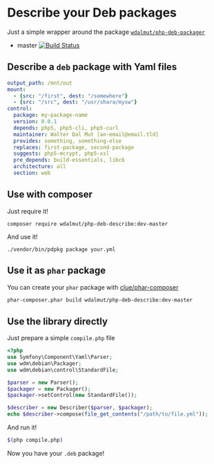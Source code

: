 # Describe your Deb packages

Just a simple wrapper around the package
[`wdalmut/php-deb-packager`](https://github.com/wdalmut/php-deb-packager)

 * master [![Build Status](https://travis-ci.org/wdalmut/php-deb-describe.svg?branch=master)](https://travis-ci.org/wdalmut/php-deb-describe)

## Describe a `deb` package with Yaml files

```yml
output_path: /mnt/out
mount:
  - {src: "/first", dest: "/somewhere"}
  - {src: "/src", dest: "/usr/shara/mysw"}
control:
  package: my-package-name
  version: 0.0.1
  depends: php5, php5-cli, php5-curl
  maintainer: Walter Dal Mut [an-email@email.tld]
  provides: something, something-else
  replaces: first-package, second-package
  suggests: php5-mcrypt, php5-xsl
  pre_depends: build-essentials, libc6
  architecture: all
  section: web
```

## Use with composer

Just require it!

```
composer require wdalmut/php-deb-describe:dev-master
```

And use it!

```
./vendor/bin/pdpkg package your.yml
```

## Use it as `phar` package

You can create your `phar` package with [clue/phar-composer](https://github.com/clue/phar-composer)

```sh
phar-composer.phar build wdalmut/php-deb-describe:dev-master
```

## Use the library directly

Just prepare a simple `compile.php` file

```php
<?php
use Symfony\Component\Yaml\Parser;
use wdm\debian\Packager;
use wdm\debian\control\StandardFile;

$parser = new Parser();
$packager = new Packager();
$packager->setControl(new StandardFile());

$describer = new Describer($parser, $packager);
echo $describer->compose(file_get_contents("/path/to/file.yml"));
```

And run it!

```sh
$(php compile.php)
```

Now you have your `.deb` package!
